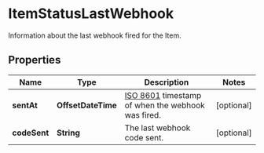 

# ItemStatusLastWebhook

Information about the last webhook fired for the Item.

## Properties

| Name | Type | Description | Notes |
|------------ | ------------- | ------------- | -------------|
|**sentAt** | **OffsetDateTime** | [ISO 8601](https://wikipedia.org/wiki/ISO_8601) timestamp of when the webhook was fired.  |  [optional] |
|**codeSent** | **String** | The last webhook code sent. |  [optional] |



